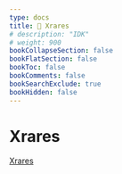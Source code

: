```yaml
---
type: docs
title: 🔷 Xrares
# description: "IDK"
# weight: 900
bookCollapseSection: false
bookFlatSection: false
bookToc: false
bookComments: false
bookSearchExclude: true
bookHidden: false
---
```


# Xrares

[Xrares](https://www.xrares.com/?nt)
